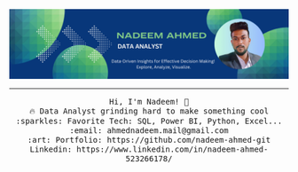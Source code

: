 <img src="https://github.com/nadeem-ahmed-git/nadeem-ahmed-git/blob/main/github%20banner.png?raw=true"/>
 <hr></hr>
<p align="center">
  <samp>
    Hi, I'm Nadeem! 👋 <br>
    🔥 Data Analyst grinding hard to make something cool  <br>
    :sparkles: Favorite Tech: SQL, Power  BI, Python, Excel... <br>
    :email:	ahmednadeem.mail@gmail.com <br>
    :art: Portfolio: https://github.com/nadeem-ahmed-git <br>
                Linkedin: https://www.linkedin.com/in/nadeem-ahmed-523266178/ <br>
  </samp>
</p>
